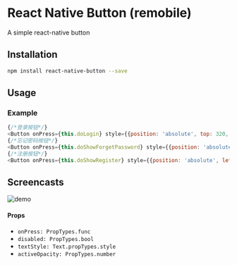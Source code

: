 # React Native Button (remobile)
A simple react-native button

## Installation
```sh
npm install react-native-button --save
```

## Usage

### Example
```js
{/*登录按钮*/}
<Button onPress={this.doLogin} style={{position: 'absolute', top: 320, left: 180, }} disable={true}>登录</Button>
{/*忘记密码按钮*/}
<Button onPress={this.doShowForgetPassword} style={{position: 'absolute', right: 5, bottom: 5, }} textStyle={{color:'red'}}>找回密码</Button>
{/*注册按钮*/}
<Button onPress={this.doShowRegister} style={{position: 'absolute', left: 5, bottom: 5, }}>注册</Button>
```

## Screencasts

![demo](https://github.com/remobile/react-native-button/blob/master/screencasts/demo.gif)

#### Props
- `onPress: PropTypes.func`
- `disabled: PropTypes.bool`
- `textStyle: Text.propTypes.style`
- `activeOpacity: PropTypes.number`
